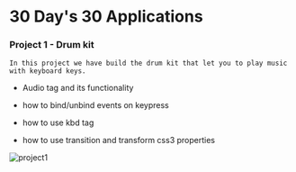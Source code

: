 # 30 Day's 30 Applications

### Project 1 - Drum kit

`In this project we have build the drum kit that let you to play music with keyboard keys.`

* Audio tag and its functionality

* how to bind/unbind events on keypress 

* how to use kbd tag

* how to use transition and transform css3 properties

<img src="./Drum_kit/project1.png" alt="project1" />